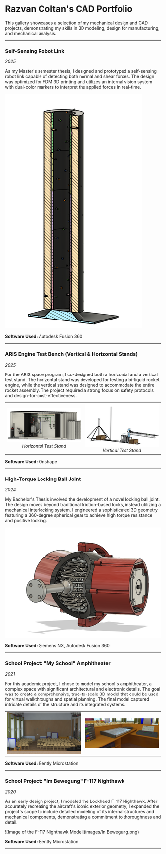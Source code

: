 # Razvan Coltan's CAD Portfolio

This gallery showcases a selection of my mechanical design and CAD projects, demonstrating my skills in 3D modeling, design for manufacturing, and mechanical analysis.

---

### Self-Sensing Robot Link
*2025*

As my Master's semester thesis, I designed and prototyped a self-sensing robot link capable of detecting both normal and shear forces. The design was optimized for FDM 3D printing and utilizes an internal vision system with dual-color markers to interpret the applied forces in real-time.

![Image of the Self-Sensing Robot Link](images/Self`_Sensing_Robot_Link.png)

**Software Used:** Autodesk Fusion 360

---

### ARIS Engine Test Bench (Vertical & Horizontal Stands)
*2025*

For the ARIS space program, I co-designed both a horizontal and a vertical test stand. The horizontal stand was developed for testing a bi-liquid rocket engine, while the vertical stand was designed to accommodate the entire rocket assembly. The project required a strong focus on safety protocols and design-for-cost-effectiveness.

<table width="100%" style="border:none;">
  <tr>
    <td width="50%" align="center">
      <img src="images/Horizontal_Test_Bench.png" alt="Horizontal Test Bench" width="100%">
      <em>Horizontal Test Stand</em>
    </td>
    <td width="50%" align="center">
      <img src="images/Vertical_Test_Bench.png" alt="Vertical Test Bench" width="100%">
      <em>Vertical Test Stand</em>
    </td>
  </tr>
</table>

**Software Used:** Onshape

---

### High-Torque Locking Ball Joint
*2024*

My Bachelor's Thesis involved the development of a novel locking ball joint. The design moves beyond traditional friction-based locks, instead utilizing a mechanical interlocking system. I engineered a sophisticated 3D geometry featuring a 360-degree spherical gear to achieve high torque resistance and positive locking.

![Image of the Locking Ball Joint](images/Locking_Ball_Joint.png)

**Software Used:** Siemens NX, Autodesk Fusion 360

---

### School Project: "My School" Amphitheater
*2021*

For this academic project, I chose to model my school's amphitheater, a complex space with significant architectural and electronic details. The goal was to create a comprehensive, true-to-scale 3D model that could be used for virtual walkthroughs and spatial planning. The final model captured intricate details of the structure and its integrated systems.

<table width="100%" style="border:none;">
  <tr>
    <td width="50%">
      <img src="images/VorneBesser.jpg" alt="Amphitheater front view" width="100%">
    </td>
    <td width="50%">
      <img src="images/Ecke.jpg" alt="Amphitheater corner detail view" width="100%">
    </td>
  </tr>
</table>

**Software Used:** Bently Microstation

---

### School Project: "Im Bewegung" F-117 Nighthawk
*2020*

As an early design project, I modeled the Lockheed F-117 Nighthawk. After accurately recreating the aircraft's iconic exterior geometry, I expanded the project's scope to include detailed modeling of its internal structures and mechanical components, demonstrating a commitment to thoroughness and detail.

![Image of the F-117 Nighthawk Model](images/In Bewegung.png)

**Software Used:** Bently Microstation

---
